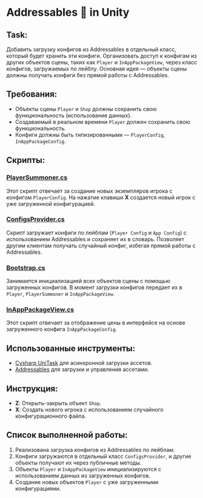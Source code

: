 # Addressables 🚀 in Unity

## Task:
Добавить загрузку конфигов из Addressables в отдельный класс, который будет хранить эти конфиги. Организовать доступ к конфигам из других объектов сцены, таких как `Player` и `InAppPackageView`, через класс конфигов, загружаемых по лейблу. Основная идея — объекты сцены должны получать конфиги без прямой работы с Addressables.

## Требования:
- Объекты сцены `Player` и `Shop` должны сохранить свою функциональность (использование данных).
- Создаваемый в реальном времени `Player` должен сохранить свою функциональность.
- Конфиги должны быть типизированными — `PlayerConfig`, `InAppPackageConfig`.

## Скрипты:
### [PlayerSummoner.cs](https://github.com/BashkaCoder/Unity_practice_7/blob/Label/Assets/PlayerSummoner.cs)
Этот скрипт отвечает за создание новых экземпляров игрока с конфигом `PlayerConfig`. На нажатие клавиши **X** создается новый игрок с уже загруженной конфигурацией.

### [ConfigsProvider.cs](https://github.com/BashkaCoder/Unity_practice_7/blob/Label/Assets/Scripts/ConfigsProvider.cs)
Скрипт загружает конфиги по лейблам (`Player Config` и `App Config`) с использованием Addressables и сохраняет их в словарь. Позволяет другим клиентам получать случайный конфиг, избегая прямой работы с Addressables.

### [Bootstrap.cs](https://github.com/BashkaCoder/Unity_practice_7/blob/Label/Assets/Scripts/Bootstrap.cs)
Занимается инициализацией всех объектов сцены с помощью загруженных конфигов. В момент загрузки конфигов передает их в `Player`, `PlayerSummoner` и `InAppPackageView`.

### [InAppPackageView.cs](https://github.com/BashkaCoder/Unity_practice_7/blob/Label/Assets/ConfigDependent/InAppPackageView.cs)
Этот скрипт отвечает за отображение цены в интерфейсе на основе загруженного конфига `InAppPackageConfig`.

## Использованные инструменты:
- [Cysharp UniTask](https://github.com/Cysharp/UniTask) для асинхронной загрузки ассетов.
- [Addressables](https://docs.unity3d.com/Manual/com.unity.addressables.html) для загрузки и управления ассетами.

## Инструкция:
- **Z**: Открыть-закрыть объект `Shop`.
- **X**: Создать нового игрока с использованием случайного конфигурационного файла.

## Список выполненной работы:
1. Реализована загрузка конфигов из Addressables по лейблам.
2. Конфиги загружаются в отдельный класс `ConfigsProvider`, и другие объекты получают их через публичные методы.
3. Объекты `Player` и `InAppPackageView` инициализируются с использованием данных из загруженных конфигов.
4. Создание новых объектов `Player` с уже загруженными конфигурациями.
